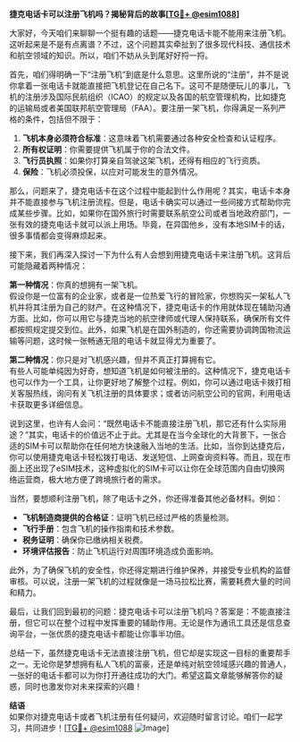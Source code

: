 **捷克电话卡可以注册飞机吗？揭秘背后的故事[[TG💪+ @esim1088](https://t.me/s/esim1088)]**

大家好，今天咱们来聊聊一个挺有趣的话题——捷克电话卡能不能用来注册飞机。这听起来是不是有点离谱？不过，这个问题其实牵扯到了很多现代科技、通信技术和航空领域的知识。所以，咱们不妨从头到尾好好捋一捋。

首先，咱们得明确一下“注册飞机”到底是什么意思。这里所说的“注册”，并不是说你拿着一张电话卡就能直接把飞机登记在自己名下。这可不是随便玩儿的事儿，飞机的注册涉及国际民航组织（ICAO）的规定以及各国的航空管理机构，比如捷克的运输局或者美国联邦航空管理局（FAA）。要注册一架飞机，你得满足一系列严格的条件，包括但不限于：

1. **飞机本身必须符合标准**：这意味着飞机需要通过各种安全检查和认证程序。
2. **所有权证明**：你需要提供飞机属于你的合法文件。
3. **飞行员执照**：如果你打算亲自驾驶这架飞机，还得有相应的飞行资质。
4. **保险**：飞机必须投保，以应对可能发生的意外情况。

那么，问题来了，捷克电话卡在这个过程中能起到什么作用呢？其实，电话卡本身并不能直接参与飞机注册流程。但是，电话卡确实可以通过一些间接方式帮助你完成某些步骤。比如，如果你在国外旅行时需要联系航空公司或者当地政府部门，一张有效的捷克电话卡就可以派上用场。毕竟，在异国他乡，没有本地SIM卡的话，很多事情都会变得麻烦起来。

接下来，我们再深入探讨一下为什么有人会想到用捷克电话卡来注册飞机。这背后可能隐藏着两种情况：

**第一种情况**：你真的想拥有一架飞机。  
假设你是一位富有的企业家，或者是一位热爱飞行的冒险家，你想购买一架私人飞机并将其注册为自己的财产。在这种情况下，捷克电话卡的作用就体现在辅助沟通方面。比如，你可以用它与捷克当地的航空律师或代理人保持联系，确保所有文件都按照规定提交到位。此外，如果飞机是在国外制造的，你还需要协调跨国物流运输等问题，这时候一张畅通无阻的电话卡就显得尤为重要了。

**第二种情况**：你只是对飞机感兴趣，但并不真正打算拥有它。  
有些人可能单纯因为好奇，想知道飞机是如何被注册的。这种情况下，捷克电话卡也可以作为一个工具，让你更好地了解整个过程。例如，你可以通过电话卡拨打相关客服热线，询问有关飞机注册的具体要求；或者访问航空公司的官网，利用电话卡获取更多详细信息。

说到这里，也许有人会问：“既然电话卡不能直接注册飞机，那它还有什么实际用途？”其实，电话卡的价值远不止于此。尤其是在当今全球化的大背景下，一张合适的SIM卡可以帮助你在任何地方快速融入当地的生活。比如，当你到达捷克后，你可以使用捷克电话卡轻松拨打电话、发送短信、上网查询资料等。而且，现在市面上还出现了eSIM技术，这种虚拟化的SIM卡可以让你在全球范围内自由切换网络运营商，极大地方便了跨境旅行者的需求。

当然，要想顺利注册飞机，除了电话卡之外，你还得准备其他必备材料。例如：

- **飞机制造商提供的合格证**：证明飞机已经过严格的质量检测。
- **飞行手册**：包含飞机的操作指南和技术参数。
- **税务证明**：确保你已缴纳相关税费。
- **环境评估报告**：防止飞机运行对周围环境造成负面影响。

此外，为了确保飞机的安全性，你还得定期进行维护保养，并接受专业机构的监督审核。可以说，注册一架飞机的过程就像是一场马拉松比赛，需要耗费大量的时间和精力。

最后，让我们回到最初的问题：捷克电话卡可以注册飞机吗？答案是：不能直接注册，但它可以在整个过程中发挥重要的辅助作用。无论是作为通讯工具还是信息查询平台，一张优质的捷克电话卡都能让你事半功倍。

总结一下，虽然捷克电话卡无法直接注册飞机，但它却是实现这一目标的重要帮手之一。无论你是梦想拥有私人飞机的富豪，还是单纯对航空领域感兴趣的普通人，一张好的电话卡都可以为你打开通往成功的大门。希望这篇文章能够解答你的疑惑，同时也激发你对未来探索的兴趣！

**结语**  
如果你对捷克电话卡或者飞机注册有任何疑问，欢迎随时留言讨论。咱们一起学习，共同进步！[[TG💪+ @esim1088](https://t.me/s/esim1088) ![Image](https://i.postimg.cc/4NQfJmqS/Snipaste-2025-05-13-00-14-12.png)]